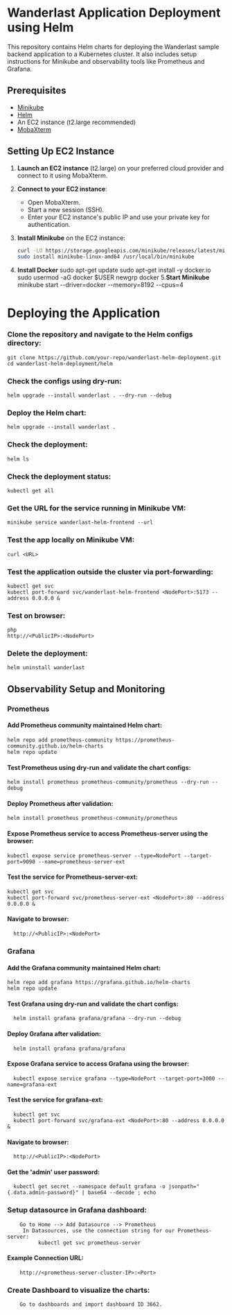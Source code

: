 # Wanderlast Application Deployment using Helm

This repository contains Helm charts for deploying the Wanderlast sample backend application to a Kubernetes cluster. It also includes setup instructions for Minikube and observability tools like Prometheus and Grafana.

## Prerequisites

- [Minikube](https://minikube.sigs.k8s.io/docs/start/)
- [Helm](https://helm.sh/docs/intro/install/)
- An EC2 instance (t2.large recommended)
- [MobaXterm](https://mobaxterm.mobatek.net/download-home-edition.html)

## Setting Up EC2 Instance

1. **Launch an EC2 instance** (t2.large) on your preferred cloud provider and connect to it using MobaXterm.

2. **Connect to your EC2 instance**:
   - Open MobaXterm.
   - Start a new session (SSH).
   - Enter your EC2 instance's public IP and use your private key for authentication.

3. **Install Minikube** on the EC2 instance:
   ```sh
   curl -LO https://storage.googleapis.com/minikube/releases/latest/minikube-linux-amd64
   sudo install minikube-linux-amd64 /usr/local/bin/minikube
4. **Install Docker**
   sudo apt-get update
   sudo apt-get install -y docker.io
   sudo usermod -aG docker $USER
   newgrp docker
5.**Start Minikube**
   minikube start --driver=docker --memory=8192 --cpus=4
# Deploying the Application
### Clone the repository and navigate to the Helm configs directory:
    git clone https://github.com/your-repo/wanderlast-helm-deployment.git
    cd wanderlast-helm-deployment/helm
### Check the configs using dry-run:
    helm upgrade --install wanderlast . --dry-run --debug
### Deploy the Helm chart:
    helm upgrade --install wanderlast .
### Check the deployment:
    helm ls
### Check the deployment status:
    kubectl get all
### Get the URL for the service running in Minikube VM:
    minikube service wanderlast-helm-frontend --url
### Test the app locally on Minikube VM:
    curl <URL>
### Test the application outside the cluster via port-forwarding:
    kubectl get svc
    kubectl port-forward svc/wanderlast-helm-frontend <NodePort>:5173 --address 0.0.0.0 &
###  Test on browser:
    php
    http://<PublicIP>:<NodePort>
### Delete the deployment:
    helm uninstall wanderlast
## Observability Setup and Monitoring
### Prometheus
#### Add Prometheus community maintained Helm chart:
    helm repo add prometheus-community https://prometheus-community.github.io/helm-charts
    helm repo update
#### Test Prometheus using dry-run and validate the chart configs:
    helm install prometheus prometheus-community/prometheus --dry-run --debug
#### Deploy Prometheus after validation:
    helm install prometheus prometheus-community/prometheus
#### Expose Prometheus service to access Prometheus-server using the browser:
    kubectl expose service prometheus-server --type=NodePort --target-port=9090 --name=prometheus-server-ext
#### Test the service for Prometheus-server-ext:
    kubectl get svc
    kubectl port-forward svc/prometheus-server-ext <NodePort>:80 --address 0.0.0.0 &
#### Navigate to browser:
      http://<PublicIP>:<NodePort>
### Grafana
#### Add the Grafana community maintained Helm chart:
    helm repo add grafana https://grafana.github.io/helm-charts
    helm repo update
#### Test Grafana using dry-run and validate the chart configs:
      helm install grafana grafana/grafana --dry-run --debug
#### Deploy Grafana after validation:
      helm install grafana grafana/grafana
#### Expose Grafana service to access Grafana using the browser:
      kubectl expose service grafana --type=NodePort --target-port=3000 --name=grafana-ext
#### Test the service for grafana-ext:
      kubectl get svc
      kubectl port-forward svc/grafana-ext <NodePort>:80 --address 0.0.0.0 &
#### Navigate to browser:
      http://<PublicIP>:<NodePort>
#### Get the 'admin' user password:
      kubectl get secret --namespace default grafana -o jsonpath="{.data.admin-password}" | base64 --decode ; echo
### Setup datasource in Grafana dashboard:

        Go to Home --> Add Datasource --> Prometheus
         In Datasources, use the connection string for our Prometheus-server:
              kubectl get svc prometheus-server
#### Example Connection URL:
        http://<prometheus-server-cluster-IP>:<Port>
### Create Dashboard to visualize the charts:
        Go to dashboards and import dashboard ID 3662.
